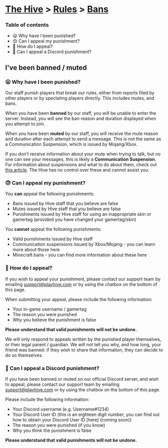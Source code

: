 # [The Hive](https://hive.growtopics.xyz/hive/) > [Rules](https://hive.growtopics.xyz/hive/rules/) > [Bans](https://hive.growtopics.xyz/hive/rules/bans/)

### Table of contents
- 😦 Why have I been punished?
- 😓 Can I appeal my punishment?
- 🤔 How do I appeal?
- 💬 Can I appeal a Discord punishment?

## I've been banned / muted

### 😦 Why have I been punished?

Our staff punish players that break our rules, either from reports filed by other players or by spectating players directly. This includes mutes, and bans.

When you have been **banned** by our staff, you will be unable to enter the server. Instead, you will see the ban reason and duration displayed when you attempt to join.

When you have been **muted** by our staff, you will receive the mute reason and duration after each attempt to send a message. This is not the same as a Communication Suspension, which is issued by Mojang/Xbox.

If you don't receive information about your mute when trying to talk, but no one can see your messages, this is likely a **Communication Suspension**. For information about suspensions and what to do about them, check out [this article](https://hive.growtopics.xyz/hive/rules/mutes/). The Hive has no control over these and cannot assist you.

### 😓 Can I appeal my punishment?

You **can** appeal the following punishments:

- Bans issued by Hive staff that you believe are false
- Mutes issued by Hive staff that you believe are false
- Punishments issued by Hive staff for using an inappropriate skin or gamertag (provided you have changed your gamertag/skin)

You **cannot** appeal the following punishments:

- Valid punishments issued by Hive staff
- Communication suspensions issued by Xbox/Mojang - you can learn more about those here
- Minecraft bans - you can find more information about these here

### 🤔 How do I appeal?
If you wish to appeal your punishment, please contact our support team by emailing support@playhive.com or by using the chatbox on the bottom of this page.

When submitting your appeal, please include the following information:

- Your in-game username / gamertag
- The reason you were punished
- Why you believe the punishment is false

**Please understand that valid punishments will not be undone.**

We will only respond to appeals written by the punished player themselves, or their legal parent / guardian. We will not tell you why, and how long, your friend was banned: if they wish to share that information, they can decide to do so themselves.

### 💬 Can I appeal a Discord punishment?
If you have been banned or muted on our official Discord server, and wish to appeal, please contact our support team by emailing support@playhive.com or by using the chatbox on the bottom of this page.

Please include the following information:

- Your Discord username (e.g. Username#1234)
- Your Discord User ID (this is an eighteen digit number, you can find out how to obtain your Discord User ID [here] (coming soon))
- The reason you were punished (if you know)
- Why you think the punishment is false

**Please understand that valid punishments will not be undone.**
